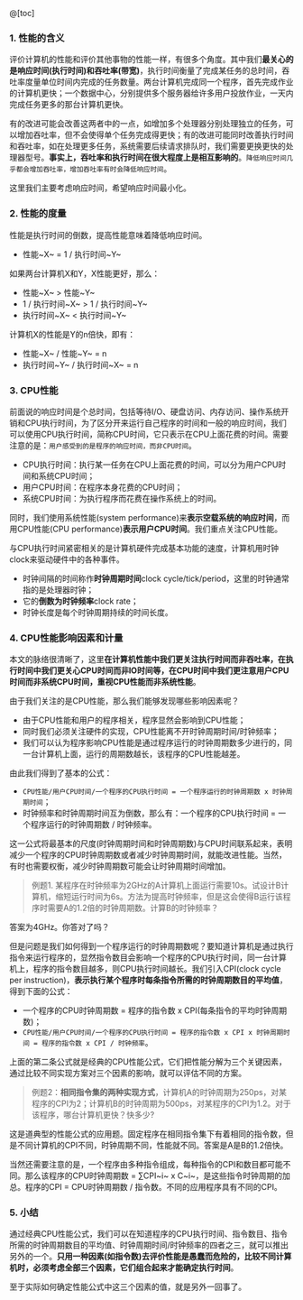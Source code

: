 @[toc]
### 1. 性能的含义
评价计算机的性能和评价其他事物的性能一样，有很多个角度。其中我们**最关心的是响应时间(执行时间)和吞吐率(带宽)**，执行时间衡量了完成某任务的总时间，吞吐率度量单位时间内完成的任务数量。两台计算机完成同一个程序，首先完成作业的计算机更快；一个数据中心，分别提供多个服务器给许多用户投放作业，一天内完成任务更多的那台计算机更快。

有的改进可能会改善这两者中的一点，如增加多个处理器分别处理独立的任务，可以增加吞吐率，但不会使得单个任务完成得更快；有的改进可能同时改善执行时间和吞吐率，如在处理更多任务，系统需要后续请求排队时，我们需要更换更快的处理器型号。**事实上，吞吐率和执行时间在很大程度上是相互影响的**。`降低响应时间几乎都会增加吞吐率，增加吞吐率有时会降低响应时间`。

这里我们主要考虑响应时间，希望响应时间最小化。

### 2. 性能的度量
性能是执行时间的倒数，提高性能意味着降低响应时间。
- 性能~X~ = 1 / 执行时间~Y~ 

如果两台计算机X和Y，X性能更好，那么：
- 性能~X~ > 性能~Y~
- 1 / 执行时间~X~ > 1 / 执行时间~Y~
- 执行时间~X~ < 执行时间~Y~

计算机X的性能是Y的n倍快，即有：
- 性能~X~ / 性能~Y~ = n
- 执行时间~Y~ / 执行时间~X~ = n

### 3. CPU性能
前面说的响应时间是个总时间，包括等待I/O、硬盘访问、内存访问、操作系统开销和CPU执行时间，为了区分开来运行自己程序的时间和一般的响应时间，我们可以使用CPU执行时间，简称CPU时间，它只表示在CPU上面花费的时间。需要注意的是：`用户感受到的是程序的响应时间，而非CPU时间`。
- CPU执行时间：执行某一任务在CPU上面花费的时间，可以分为用户CPU时间和系统CPU时间；
- 用户CPU时间：在程序本身花费的CPU时间；
- 系统CPU时间：为执行程序而花费在操作系统上的时间。

同时，我们使用系统性能(system performance)来**表示空载系统的响应时间**，而用CPU性能(CPU performance)**表示用户CPU时间**。我们重点关注CPU性能。

与CPU执行时间紧密相关的是计算机硬件完成基本功能的速度，计算机用时钟clock来驱动硬件中的各种事件。
- 时钟间隔的时间称作**时钟周期时间**clock cycle/tick/period，这里的时钟通常指的是处理器时钟；
- 它的**倒数为时钟频率**clock rate；
- 时钟长度是每个时钟周期持续的时间长度。

### 4. CPU性能影响因素和计量
本文的脉络很清晰了，这里**在计算机性能中我们更关注执行时间而非吞吐率，在执行时间中我们更关心CPU时间而非IO时间等，在CPU时间中我们更注意用户CPU时间而非系统CPU时间，重视CPU性能而非系统性能**。

由于我们关注的是CPU性能，那么我们能够发现哪些影响因素呢？
- 由于CPU性能和用户的程序相关，程序显然会影响到CPU性能；
- 同时我们必须关注硬件的实现，CPU性能离不开时钟周期时间/时钟频率；
- 我们可以认为程序影响CPU性能是通过程序运行的时钟周期数多少进行的，同一台计算机上面，运行的周期数越长，该程序的CPU性能越差。

由此我们得到了基本的公式：
- `CPU性能/用户CPU时间/一个程序的CPU执行时间 = 一个程序运行的时钟周期数 x 时钟周期时间`；
- 时钟频率和时钟周期时间互为倒数，那么有：一个程序的CPU执行时间 = 一个程序运行的时钟周期数 / 时钟频率。

这一公式将最基本的尺度(时钟周期时间和时钟周期数)与CPU时间联系起来，表明减少一个程序的CPU时钟周期数或者减少时钟周期时间，就能改进性能。当然，有时也需要权衡，减少时钟周期数可能会让时钟周期时间增加。

> 例题1. 某程序在时钟频率为2GHz的A计算机上面运行需要10s。试设计B计算机，缩短运行时间为6s。方法为提高时钟频率，但是这会使得B运行该程序时需要A的1.2倍的时钟周期数。计算B的时钟频率？

答案为4GHz。你答对了吗？

但是问题是我们如何得到一个程序运行的时钟周期数呢？要知道计算机是通过执行指令来运行程序的，显然指令数目会影响一个程序的CPU执行时间，同一台计算机上，程序的指令数目越多，则CPU执行时间越长。我们引入CPI(clock cycle per instruction)，**表示执行某个程序时每条指令所需的时钟周期数目的平均值**，得到下面的公式：
- 一个程序的CPU时钟周期数 = 程序的指令数 x CPI(每条指令的平均时钟周期数)；
- `CPU性能/用户CPU时间/一个程序的CPU执行时间 = 程序的指令数 x CPI x 时钟周期时间 = 程序的指令数 x CPI / 时钟频率`。

上面的第二条公式就是经典的CPU性能公式，它们把性能分解为三个关键因素，通过比较不同实现方案对三个因素的影响，就可以评估不同的方案。

> 例题2：**相同指令集的两种实现方式**，计算机A的时钟周期为250ps，对某程序的CPI为2；计算机B的时钟周期为500ps，对某程序的CPI为1.2。对于该程序，哪台计算机更快？快多少?

这是道典型的性能公式的应用题。固定程序在相同指令集下有着相同的指令数，但是不同计算机的CPI不同，时钟周期不同，性能就不同。答案是A是B的1.2倍快。

当然还需要注意的是，一个程序由多种指令组成，每种指令的CPI和数目都可能不同。那么该程序的CPU时钟周期数 = ∑CPI~i~ x C~i~，是这些指令时钟周期的加总。程序的CPI = CPU时钟周期数 / 指令数。不同的应用程序具有不同的CPI。

### 5. 小结
通过经典CPU性能公式，我们可以在知道程序的CPU执行时间、指令数目、指令所需的时钟周期数目的平均值、时钟周期时间/时钟频率的四者之三，就可以推出另外的一个。**只用一种因素(如指令数)去评价性能是愚蠢而危险的，比较不同计算机时，必须考虑全部三个因素，它们组合起来才能确定执行时间**。

至于实际如何确定性能公式中这三个因素的值，就是另外一回事了。

